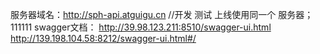 服务器域名：http://sph-api.atguigu.cn
//开发 测试 上线使用同一个 服务器；
111111
swagger文档：
http://39.98.123.211:8510/swagger-ui.html
http://139.198.104.58:8212/swagger-ui.html#/
